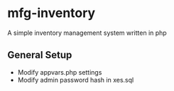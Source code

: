 # mfg-inventory

A simple inventory management system written in php

## General Setup

* Modify appvars.php settings
* Modify admin password hash in xes.sql
